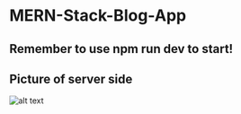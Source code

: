 # MERN-Stack-Blog-App

Remember to use npm run dev to start!
----------------------------------
## Picture of server side
![alt text](https://i.ibb.co/nmfbNmf/Screenshot-131.png)
